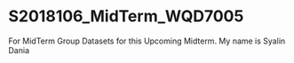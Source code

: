 # S2018106_MidTerm_WQD7005

For MidTerm Group Datasets for this Upcoming Midterm. My name is Syalin Dania
